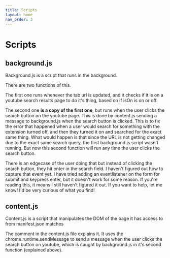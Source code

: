 ```yaml
---
title: Scripts
layout: home
nav_order: 3
---
```


# Scripts

## background.js

Background.js is a script that runs in the background.

There are two functions of this.

The first one runs whenever the tab url is updated, and it checks if it is on a youtube search results page to do it's thing, based on if isOn is on or off.

The second one **is a copy of the first one**, but runs when the user clicks the search button on the youtube page. This is done by content.js sending a message to background.js when the search button is clicked. This is to fix the error that happened when a user would search for something with the extension turned off, and then they turned it on and searched for the exact same thing. What would happen is that since the URL is not getting changed due to the exact same search query, the first background.js script wasn't running. But now this second function will run any time the user clicks the search button.

There is an edgecase of the user doing that but instead of clicking the search button, they hit enter in the search field. I haven't figured out how to capture that event yet. I have tried adding an eventlistener on the form for submit and keypress enter, but it doesn't work for some reason. If you're reading this, it means I still haven't figured it out. If you want to help, let me know! I'd be very curious of what you find!

## content.js

Content.js is a script that manipulates the DOM of the page it has access to from manifest.json matches

The comment in the content.js file explains it. It uses the chrome.runtime.sendMessage to send a message when the user clicks the search button on youtube, which is caught by background.js in it's second function (explained above).
